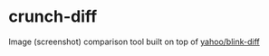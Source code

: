 # crunch-diff
Image (screenshot) comparison tool built on top of [yahoo/blink-diff](https://github.com/yahoo/blink-diff)
